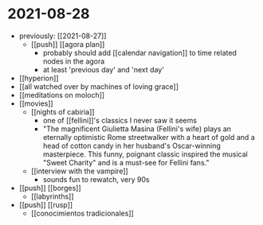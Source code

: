 # 2021-08-28

- previously: [[2021-08-27]]
  - [[push]] [[agora plan]]
    - probably should add [[calendar navigation]] to time related nodes in the agora
    - at least 'previous day' and 'next day'
- [[hyperion]]
- [[all watched over by machines of loving grace]]
- [[meditations on moloch]]
- [[movies]]
  - [[nights of cabiria]]
    - one of [[fellini]]'s classics I never saw it seems
    - "The magnificent Giulietta Masina (Fellini's wife) plays an eternally optimistic Rome streetwalker with a heart of gold and a head of cotton candy in her husband's Oscar-winning masterpiece. This funny, poignant classic inspired the musical "Sweet Charity" and is a must-see for Fellini fans."
  - [[interview with the vampire]]
    - sounds fun to rewatch, very 90s
- [[push]] [[borges]]
  - [[labyrinths]]
- [[push]] [[rusp]]
  - [[conocimientos tradicionales]]